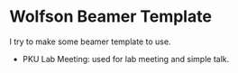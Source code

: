 # Wolfson Beamer Template #

I try to make some beamer template to use.

* PKU Lab Meeting: used for lab meeting and simple talk.
